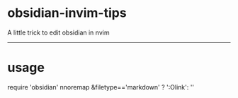 # obsidian-invim-tips
A little trick to edit obsidian in nvim

------
# usage 
require 'obsidian'
nnoremap <silent> <expr> <enter>  &filetype=='markdown' ? ':Olink<cr>': '<enter>'

